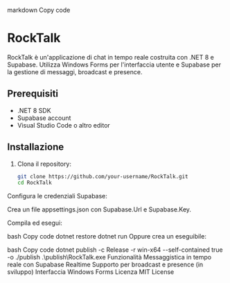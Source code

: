 markdown
Copy code
# RockTalk

RockTalk è un'applicazione di chat in tempo reale costruita con .NET 8 e Supabase. Utilizza Windows Forms per l'interfaccia utente e Supabase per la gestione di messaggi, broadcast e presence.

## Prerequisiti

- .NET 8 SDK  
- Supabase account  
- Visual Studio Code o altro editor  

## Installazione

1. Clona il repository:

   ```bash
   git clone https://github.com/your-username/RockTalk.git
   cd RockTalk
Configura le credenziali Supabase:

Crea un file appsettings.json con Supabase.Url e Supabase.Key.

Compila ed esegui:

bash
Copy code
dotnet restore
dotnet run
Oppure crea un eseguibile:

bash
Copy code
dotnet publish -c Release -r win-x64 --self-contained true -o ./publish
.\publish\RockTalk.exe
Funzionalità
Messaggistica in tempo reale con Supabase Realtime
Supporto per broadcast e presence (in sviluppo)
Interfaccia Windows Forms
Licenza
MIT License
